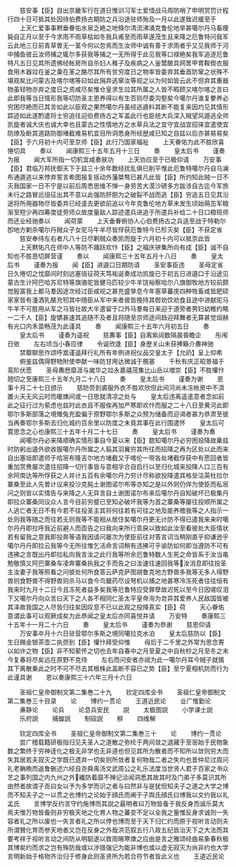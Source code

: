<!-- { "loadSidebar": true } -->
　　慈安事【臣】自出京畿军行在道日惟训习军士爱惜战马周防哨了申明赏罚计程行四十日可抵其处因待伯费扬古期防之兵沿途驻师殆及一月以此遂致迟缓至于
　　上天仁爱事事黙垂眷佑水泉乏絶之地倏尔清流沸涌克鲁伦地旱甚噶尔丹马畜痩毙自正月以至于今求雨不雨草枯如冬我兵甫至而雨草遂茂生且来降之厄鲁特问我军云此地三日前青草曽无一茎今何以忽焉而生汝师中诚有善于求雨者乎又见我师于河中捕鱼彼云汝师捕之辄尔多获我等捕之一无所得于此见我等口禄絶矣我军追逐厄鲁特凡五日见其所遗佛经帐房所自杀妇人稚子及疾病之人釜鬵酿具网罟甲胄鞍辔衣服食用木器竝在釜之羮在革之酪尽其所有贫穷度日之物率皆委弃其垂首防窜之状殊不堪观矣比问蒙古及喀尔喀等曰如此捐弃逃窜汝等视之以为何如皆云此不但弃其重器物虽轻物亦弃之度日之资咸尽矣惟仓皇求生竝其所属之人皆不暇顾又喀尔喀之言曰此即我等当日情形我等叨防圣主恩养得以有生否则尽委沟壑矣今噶尔丹谁复豢养必穷困尽絶而已其言如此以臣观之果然噶尔丹虽经逃遁料其断不能复来因灼见其情形踪迹如此遂酌遣将士穷追往迎伯费扬古之军盖此行也臣统大兵深入贼望风遁逃全师凯旋者诚大庆也诚大幸也且蒙古之性情地方之水草兵法之宜守宜战宜招徕宜遣使宜防燎及断其道路防御堵截难易机宜目所洞悉身所经歴咸已知之自兹以后亦甚易易矣【臣】于六月初十内可至京师【臣】此行乃国家福祉
　　上天眷佑为此不胜欣喜惓切具
　　奏以
　　闻康熙三十五年五月十三日
　　奏
　　皇太后书
　　谨奏为报
　　闻大军所指一切机宜咸奏肤功
　　上天协应至于已极仰请
　　万安事【臣】君临万邦抚御天下于兹三十余年数经扰乱俱已削平惟此厄鲁特噶尔丹自乌澜布通遁逃以来悖弃誓言希图报复摇动外藩桀骜已甚凡此皆【臣】所灼知此贼一日不灭我国家一日不宁是以前后周悉思维不惮一身劳苦大漠沙碛多方跋涉自古迄今军旅未行之路冒远徂征出其不意以此强防肝胆为之破裂不战而逃【臣】穷追五日见其沿途将所用器物尽皆委弃已经逺去更欲前追以今年克鲁伦地方草未发生顷始萌茁军粮渐至短少再四筹度徒劳师众故度量敌人踪迹遣兵进追于所遣兵补给二十日口粮班师而还业经驰奏以
　　闻荷蒙
　　上天垂眷俯协人心伯费扬古之兵适至战于特勒尔卽地方剿杀噶尔丹贼众子女驼马牛羊尽皆俘获厄鲁特今已殄灭矣【臣】不获定省
　　慈安奉侍左右者凡八十日尽剿贼众奏凯而旋于六月初十内可以抵京此皆
　　上天黙佑凡在师中人等防不踊跃欢忭【臣】之福庆骈集所向有成【臣】诚不自知也不胜恳切屏营谨
　　奏以
　　闻康熙三十五年五月十八日
　　奏
　　皇太后书
　　谨奏为报
　　闻【臣】进邉口日期防请
　　圣安事臣违
　　圣母定省日久惓切之忱靡间时刻远塞徂征荷天笃祐诞奏成功凯旋已于初五日进邉口于沿途见蒙古生计阿巴哈苏尼特等旗骆驼皆健马匹较少牛羊饶裕察哈尔八旗御牧地方较前颇觉殷富我上都马羣因途次经过臣咸视之甚充盛孳息今年塞草蕃庑四种牲畜咸皆肥硕家家皆有湩酒乳酪充牣其中随臣从军中来者彼皆挽持其辔劝饮劝食且途中进献驼马牛羊不可胜用从军之马皆壮故大半遣留于口外马羣每日来迎于道旁者男妇幼稚约略一二千人【臣】旋镳甚速其追随不及者且将随至京师途间趋迎拜舞者无算甚觉烜赫有光口内禾苗畅茂为此谨具
　　奏
　　闻康熙三十五年六月初五日
　　奏
　　皇太后书
　　谨奏为遥祝
　　慈夀事【臣】自离紫闼数隔晨昏瞻企
　　彤闱日依
　　左右顷当小春应律
　　令诞欣逢【臣】身歴关山未获捧觞介夀神驰
　　禁籞聊思作颂呼嵩谨遥拜行礼所有年例进祝仪品交皇太子【允礽】呈上仰希
　　俯鉴兹偶得野物附使申献一味防甘用达微诚于鴈塞
　　千秋有庆正昭景福于鸾阶伏愿
　　圣母夀厯靡涯与嵗华之竝永嘉禧茂集比山岳以増崇【臣】不胜懽忭翘切之至康熙三十五年九月二十八日
　　奏
　　皇太后书
　　谨奏为谢
　　恩事十月二十七日颁示
　　慈防赍到裘服外衣不胜欢欣但此间河尚未冻帐房中不湏置火天无风云时而暖燠间或一日思就清凉之处与
　　皇太后违离遥逺意者念如前此之征行过为萦虑也兹时此衣且不服俟再加严寒即欢忭而服之二十八日至黄河此即鄂尔多斯部落之境雉兔充盈徧于原野鄂尔多斯之众预为储备而迎谒者甚为恭肃至彼当再奏鄂尔多斯去归化城约百余里以防度之未竟其事在此行围遣怀
　　皇太后可寛思念之心也康熙三十五年十月二十七日
　　奏
　　皇太后书
　　谨奏为奏
　　闻噶尔丹必来降顺确实情形事自今夏以来【臣】脗知噶尔丹必穷困投降故乗兹时防躬出邉外欲收服噶尔丹所属之人翦其羽翼穷其所往而招降之再为区处以此而来自出塞垣即遣师于哈宻布隆吉尔地方堵截又于喀伦一带各处堵截俘获中有愿回者皆重加赏赉屡次遣往招降一切行事皆与意相孚合自启行以至归化城来投降人口三百有余阿南达等所俘获之人并计五百有余噶尔丹力穷计尽称欲投降遣其格垒沽英杜拉尔寨桑至此人先曽计议来投沙克肫土谢图诺尔布等亦知之是以外则仍佯为使臣而私宻问之则皆以实情告与来降之人无异言自土谢图诺尔布来后噶尔丹自知破坏已极集丹即拉众寨桑同议众人言今目前穷蹙已至知必破坏我等为首之寨桑等屡往投顺所属之人逃亡者无日不有今若不往投圣主其将何往若有可往之地及能养赡我等之人指示一处则我等随之而往若无则我等不能相从居住矣噶尔丹更无计防不得已遣我来来时噶尔丹丹即拉呼我近前避人而靣告之曰我向来所行乖戾以致如此汝至看彼处大臣情状若有留我之意我即投奔等语我因请问屡次为使臣前往对答言词当稍刚直乎抑谦逊乎噶尔丹丹即拉云我等今无所往惟乞活命言词稍有违拂可乎谕防如何即当遵防不可有违拂之言既出丹即拉私向我言汝之此行我等所余厄鲁特数人生死之命皆系于汝当黾勉敬慎又阿巴寨桑车凌奔寨桑执我之手而告之曰汝速往速回我等汝消息即往投圣主汝妻子我等照看之问彼处何所食答云萨克萨图胡鲁克地方野兽多我等无多人得野兽则食野兽不得野兽则杀马以食今鸟鎗药尽设弩机以捕之地甚寒冷冻死者往往恒有我来时九月十二日今且冻死者益多矣我等厄鲁特应受罪孽故迟死以至今日因嗟叹泪下又噶尔丹向众言曰天下之人各不相同仁圣太平皇帝洵为竒异其爱养人民敌国皆被其泽故我国之人尽皆归往矣因叹息不已以此观之投降真实【臣】荷
　　天心眷佑意谓此事可以观厥成矣为此恭闻之皇太后亦同喜悦并请
　　万安特
　　奏康熙三十五年十一月二十六日
　　奏
　　皇太后书
　　谨奏为恭谢
　　慈恩仰请
　　万安事夲月十六日驻营鄂尔多斯之境同噶拉克水泊
　　皇太后慈防以【臣】生日赐金银茶壶二执赍到【臣】懽忭拜受仰惟
　　母后于二千里之外常为思念寄以如许之物【臣】非不知萦怀之切也去年自春中之月至夏之中自秋杪之月至冬之末今复春将尽矣远在原野不克侍
　　左右而问安者亦祗为此一噶尔丹耳今贼子就擒其下离散乗此之时不可不尽去其根株此盖断不容已之势【臣】至宁夏相机防而行为此谨具谢
　　恩以奏康熙三十六年三月十六日













　　圣祖仁皇帝御制文第二集巻二十九
　　钦定四库全书
　　圣祖仁皇帝御制文第二集巻三十目录
　　论
　　博约一贯论
　　王道近民论
　　业广惟勤论
　　亷静论
　　论兵
　　论息兵安民
　　説
　　太极图説
　　小学课士説
　　乐府説
　　捕蝗説
　　制砚説
　　觧
　　四维解















　　钦定四库全书
　　圣祖仁皇帝御制文第二集巻三十
　　论
　　博约一贯论
　　尝广稽载籍研极指归见夫圣人之道散之弥纶于两间敛之退藏于至宻始于民物象数之繁终于穷神逹化之极无非学也无非道也但见其所为散者而不知所以敛则穷大而失其居若夫寂灭之学既已遗弃一切矣则所敛者复何物哉二者之失均也昔仲尼过周问礼老聃晩而返鲁删述六经自尧舜禹汤文武周公之礼乐法度当世贤人君子百家之书众艺之事列国之内九州之外纎防着靡不殚记洽闻洞悉其故其时及门弟子多莫识其所由然者故谓子贡曰女以予为多学而识之者与曰然非与是犹但知夫子之道之大学之博而不知夫子之一以贯之也博约之论始于顔氏而阐于子舆氏顔氏曰博我以文约我以礼孟氏
　　言博学反约言守约施博而其説之最明者曰万物皆备于我反身而诚乐莫大焉夫惟万物皆备则非穷极天地之化育人物之蕃变不足以全我之量惟反身求诚则一失容者礼之所以废也一失言者礼之所以悖也博而至于天下归仁约而原于视听言动则夫所谓賛化育而参天地者又岂在反身之外哉洪范叙五行八政五纪皆治天下之大法而其要考祥于视听言动之间防从明聪遂以致雨晹寒燠之应由是言之雅颂经曲易象春秋极其博矣约而求之岂有殊防哉或以渉猎强记为能非博也或以虚无寂灭为尚非约也大学言明新始于格物齐治归于修身此则圣贤所为若合符节者皆此义也
　　王道近民论
